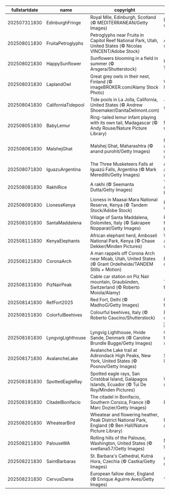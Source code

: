 |fullstartdate|name|copyright|title|image|
|--|--|--|--|--|
202507311830|EdinburghFringe|Royal Mile, Edinburgh, Scotland (© MEDITERRANEAN/Getty Images)|Expect the unexpected|![](/en-IN/2025/08/202507311830EdinburghFringe.jpg)|
202508011830|FruitaPetroglyphs|Petroglyphs near Fruita in Capitol Reef National Park, Utah, United States (© Nicolas VINCENT/Adobe Stock)|Age-old storyboard|![](/en-IN/2025/08/202508011830FruitaPetroglyphs.jpg)|
202508021830|HappySunflower|Sunflowers blooming in a field in summer (© Arsgera/Shutterstock)|Hello yellow!|![](/en-IN/2025/08/202508021830HappySunflower.jpg)|
202508031830|LaplandOwl|Great grey owls in their nest, Finland (© imageBROKER.com/Alamy Stock Photo)|Whooo's home?|![](/en-IN/2025/08/202508031830LaplandOwl.jpg)|
202508041830|CaliforniaTidepool|Tide pools in La Jolla, California, United States (© Andrew Shoemaker/DanitaDelimont.com)|Tide and seek|![](/en-IN/2025/08/202508041830CaliforniaTidepool.jpg)|
202508051830|BabyLemur|Ring-tailed lemur infant playing with its own tail, Madagascar (© Andy Rouse/Nature Picture Library)|Madagascar native|![](/en-IN/2025/08/202508051830BabyLemur.jpg)|
202508061830|MalshejGhat|Malshej Ghat, Maharashtra (© anand purohit/Getty Images)|Misty roads and mountain moods|![](/en-IN/2025/08/202508061830MalshejGhat.jpg)|
202508071830|IguazuArgentina|The Three Musketeers Falls at Iguazú Falls, Argentina (© Mark Meredith/Getty Images)|All for falls and falls for all|![](/en-IN/2025/08/202508071830IguazuArgentina.jpg)|
202508081830|RakhiRice|A rakhi (© Seemanta Dutta/Getty Images)|'Knot' your ordinary bond|![](/en-IN/2025/08/202508081830RakhiRice.jpg)|
202508091830|LionessKenya|Lioness in Maasai Mara National Reserve, Kenya (© Tandem Stock/Adobe Stock)|Roar for a cause|![](/en-IN/2025/08/202508091830LionessKenya.jpg)|
202508101830|SantaMaddalena|Village of Santa Maddalena, Dolomites, Italy (© Sakrapee Nopparat/Getty Images)|Postcard from the peaks|![](/en-IN/2025/08/202508101830SantaMaddalena.jpg)|
202508111830|KenyaElephants|African elephant herd, Amboseli National Park, Kenya (© Chase Dekker/Minden Pictures)|Wild, wise and wonderful|![](/en-IN/2025/08/202508111830KenyaElephants.jpg)|
202508121830|CoronaArch|A man rappels off Corona Arch near Moab, Utah, United States (© Grant Ordelheide/TANDEM Stills + Motion)|Earth's open secret|![](/en-IN/2025/08/202508121830CoronaArch.jpg)|
202508131830|PizNairPeak|Cable car station on Piz Nair mountain, Graubünden, Switzerland (© Roberto Moiola/Alamy)|Taking it from the top|![](/en-IN/2025/08/202508131830PizNairPeak.jpg)|
202508141830|RefFort2025|Red Fort, Delhi (© MadhoG/Getty Images)|Unfurling freedom|![](/en-IN/2025/08/202508141830RefFort2025.jpg)|
202508151830|ColorfulBeehives|Colourful beehives, Italy (© Roberto Caucino/Shutterstock)|Bee the change|![](/en-IN/2025/08/202508151830ColorfulBeehives.jpg)|
||||![](/en-IN/2025/08/.jpg)|
202508161830|LyngvigLighthouse|Lyngvig Lighthouse, Hvide Sande, Denmark (© Caroline Brundle Bugge/Getty Images)|One tall way to spot the sea|![](/en-IN/2025/08/202508161830LyngvigLighthouse.jpg)|
202508171830|AvalancheLake|Avalanche Lake trail at Adirondack High Peaks, New York, United States (© Posnov/Getty Images)|Stream a little dream|![](/en-IN/2025/08/202508171830AvalancheLake.jpg)|
202508181830|SpottedEagleRay|Spotted eagle rays, San Cristóbal Island, Galápagos Islands, Ecuador (© Tui De Roy/Minden Pictures)|Winging it underwater|![](/en-IN/2025/08/202508181830SpottedEagleRay.jpg)|
202508191830|CitadelBonifacio|The citadel in Bonifacio, Southern Corsica, France (© Marc Dozier/Getty Images)|Built to last|![](/en-IN/2025/08/202508191830CitadelBonifacio.jpg)|
202508201830|WheatearBird|Wheatear and flowering heather, Peak District National Park, England (© Ben Hall/Nature Picture Library)|Perched and poised|![](/en-IN/2025/08/202508201830WheatearBird.jpg)|
202508211830|PalouseWA|Rolling hills of the Palouse, Washington, United States (© svetlana57/Getty Images)|Nature's green quilt|![](/en-IN/2025/08/202508211830PalouseWA.jpg)|
202508221830|SaintBarbaras|St. Barbara's Cathedral, Kutná Hora, Czechia (© Castka/Getty Images)|Gothic majesty|![](/en-IN/2025/08/202508221830SaintBarbaras.jpg)|
202508231830|CervusDama|European fallow deer, England (© Enrique Aguirre Aves/Getty Images)|'Fallow' me|![](/en-IN/2025/08/202508231830CervusDama.jpg)|
